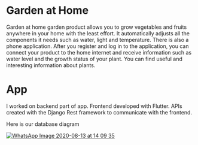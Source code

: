 # Garden at Home

Garden at home garden product allows you to grow vegetables and fruits anywhere in your home with the least effort. It automatically adjusts all the components it needs such as water, light and temperature. There is also a phone application. After you register and log in to the application, you can connect your product to the home internet and receive information such as water level and the growth status of your plant. You can find useful and interesting information about plants.

# App

I worked on backend part of app. Frontend developed with Flutter. APIs created with the Django Rest framework to communicate with the frontend.

Here is our database diagram



[
![WhatsApp Image 2020-08-13 at 14 09 35](https://user-images.githubusercontent.com/48382473/91009544-71f14780-e5e9-11ea-9b86-58daede49959.jpeg)
](url)
